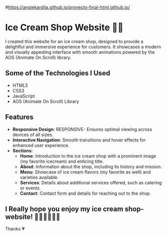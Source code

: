 #https://angiekardila.github.io/proyecto-final-html.github.io/


# Ice Cream Shop Website 🍨💗

I created this website for an ice cream shop, designed to provide a delightful and immersive experience for customers. It showcases a modern and visually appealing interface with smooth animations powered by the AOS (Animate On Scroll) library.

## Some of the Technologies I Used

- HTML5
- CSS3
- JavaScript
- AOS (Animate On Scroll) Library

## Features

- **Responsive Design**:  RESPONSIVE- Ensures optimal viewing across devices of all sizes.
- **Interactive Navigation**: Smooth transitions and hover effects for enhanced user experience.
- **Sections**:
  - **Home**: Introduction to the ice cream shop with a prominent image (my favorite icecream) and enticing title.
  - **About**: Information about the shop, including its history and mission.
  - **Menu**: Showcase of ice cream flavors (my favorite as well) and varieties available.
  - **Services**: Details about additional services offered, such as catering or events.
  - **Contact**: Contact form and details for reaching out to the shop.

## I Really hope you enjoy my ice cream shop-website! 🍨🍦🍓🍫🍫💖
Thanks 💗


